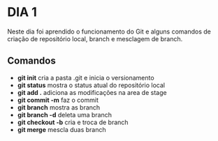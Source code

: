 # DIA 1

Neste dia foi aprendido o funcionamento do Git e alguns comandos de criação de repositório local, branch e mesclagem de branch.

## Comandos

- **git init** cria a pasta .git e inicia o versionamento
- **git status** mostra o status atual do repositório local
- **git add .** adiciona as modificações na area de stage
- **git commit -m** faz o commit
- **git branch** mostra as branch
- **git branch -d** deleta uma branch
- **git checkout -b** cria e troca de branch
- **git merge** mescla duas branch
